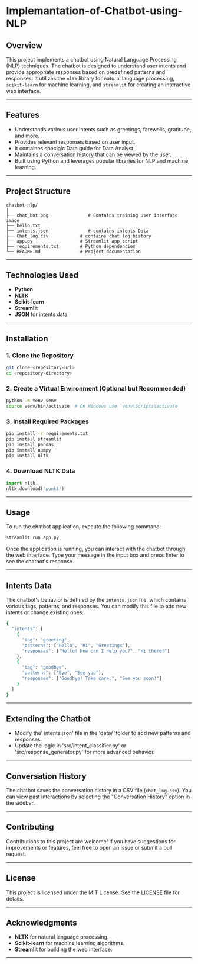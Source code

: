 # Implemantation-of-Chatbot-using-NLP

## Overview
This project implements a chatbot using Natural Language Processing (NLP) techniques. The chatbot is designed to understand user intents and provide appropriate responses based on predefined patterns and responses. It utilizes the `nltk` library for natural language processing, `scikit-learn` for machine learning, and `streamlit` for creating an interactive web interface.

---

## Features
- Understands various user intents such as greetings, farewells, gratitude, and more.
- Provides relevant responses based on user input.
- it containes specigic Data guide for Data Analyst
- Maintains a conversation history that can be viewed by the user.
- Built using Python and leverages popular libraries for NLP and machine learning.

---

## Project Structure
```base
chatbot-nlp/
│
├── chat_bot.png               # Contains training user interface image
├── hello.txt                  
├── intents.json               # contains intents Data
├── Chat_log.csv            # contains chat log history
├── app.py                  # Streamlit app script
├── requirements.txt        # Python dependencies
└── README.md               # Project documentation

```
---

## Technologies Used
- **Python**
- **NLTK**
- **Scikit-learn**
- **Streamlit**
- **JSON** for intents data

---

## Installation

### 1. Clone the Repository
```bash
git clone <repository-url>
cd <repository-directory>
```

### 2. Create a Virtual Environment (Optional but Recommended)
```bash
python -m venv venv
source venv/bin/activate  # On Windows use `venv\Scripts\activate`
```

### 3. Install Required Packages
```bash
pip install -r requirements.txt
pip install streamlit
pip install pandas
pip install numpy
pip install nltk
```

### 4. Download NLTK Data
```python
import nltk
nltk.download('punkt')
```

---

## Usage
To run the chatbot application, execute the following command:
```bash
streamlit run app.py
```

Once the application is running, you can interact with the chatbot through the web interface. Type your message in the input box and press Enter to see the chatbot's response.

---

## Intents Data
The chatbot's behavior is defined by the `intents.json` file, which contains various tags, patterns, and responses. You can modify this file to add new intents or change existing ones.

```bash
{
  "intents": [
    {
      "tag": "greeting",
      "patterns": ["Hello", "Hi", "Greetings"],
      "responses": ["Hello! How can I help you?", "Hi there!"]
    },
    {
      "tag": "goodbye",
      "patterns": ["Bye", "See you"],
      "responses": ["Goodbye! Take care.", "See you soon!"]
    }
  ]
}

```
---

## Extending the Chatbot
- Modify the' intents.json' file in the 'data/ 'folder to add new patterns and responses.
- Update the logic in 'src/intent_classifier.py' or 'src/response_generator.py' for more advanced behavior.
---

## Conversation History
The chatbot saves the conversation history in a CSV file (`chat_log.csv`). You can view past interactions by selecting the "Conversation History" option in the sidebar.

---

## Contributing
Contributions to this project are welcome! If you have suggestions for improvements or features, feel free to open an issue or submit a pull request.

---

## License
This project is licensed under the MIT License. See the [LICENSE](LICENSE) file for details.

---

## Acknowledgments
- **NLTK** for natural language processing.
- **Scikit-learn** for machine learning algorithms.
- **Streamlit** for building the web interface.

---

